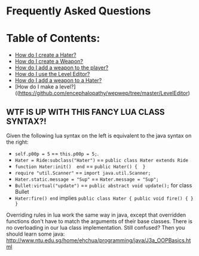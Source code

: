 **Frequently Asked Questions**
=======================

Table of Contents:
==================
* [How do I create a Hater?](https://github.com/encephalopathy/wepwep/tree/master/branches/pewpew_corona_port/com/game/enemies)
* [How do I create a Weapon?](https://github.com/encephalopathy/wepwep/tree/master/branches/pewpew_corona_port/com/game/weapons)
* [How do I add a weapon to the player?](https://github.com/encephalopathy/wepwep/tree/master/branches/pewpew_corona_port/com/equipmenu)
* [How do I use the Level Editor?](https://github.com/encephalopathy/wepwep/tree/master/LevelEditor)
* [How do I add a weapon to a Hater?](https://github.com/encephalopathy/wepwep/tree/master/LevelEditor)
* [How do I make a level?]((https://github.com/encephalopathy/wepwep/tree/master/LevelEditor)

WTF IS UP WITH THIS FANCY LUA CLASS SYNTAX?!
-------------------------------------------------------------------------------------
Given the following lua syntax on the left is equivalent to the java syntax on the right:
*  `self.p00p = 5` == `this.p00p = 5;`.
* `Hater = Ride:subclass("Hater")` == `public class Hater extends Ride`
* `function Hater:init() 
   end` == `public Hater() {  }`
* `require "util.Scanner"` == `import java.util.Scanner;`
* `Hater.static.message = "Sup"` == `Hater.message = "Sup";`
* `Bullet:virtual("update")` == `public abstract void update();` for class Bullet
* `Hater:fire() end` implies `public class Hater { public void fire() { } }`

Overriding rules in lua work the same way in java, except that overridden functions don't have to match the arguments of their base classes.  There is no overloading in our lua class implementation.  Still confused?  Then you should learn some java: <http://www.ntu.edu.sg/home/ehchua/programming/java/J3a_OOPBasics.html>
